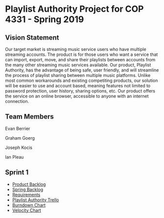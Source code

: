 # Playlist Authority Project for COP 4331 - Spring 2019

## Vision Statement

Our target market is streaming music service users who have multiple streaming accounts. The product is for those users who want a service that can import, export, move, and share their playlists between accounts from the many other streaming music services available. Our product, Playlist Authority, has the advantage of being safe, user friendly, and will streamline the process of playlist sharing between multiple music platforms. Unlike most common workarounds and existing competiting products, our solution will be easier to use and account based, meaning features not limited to password protection, user history, sharing options, etc. Our product offers the service on an online browser, accessible to anyone with an internet connection.

## Team Members
Evan Berrier

Graham Goerg

Joseph Kocis

Ian Pleau

## Sprint 1

- [Product Backlog](https://github.com/Joseph-Kocis/Playlist-Authority/blob/master/artifacts/Product%20Backlog.md)
- [Spring Backlog](https://github.com/Joseph-Kocis/Playlist-Authority/blob/master/artifacts/Sprint%201%20Backlog.md)
- [Requirements](https://github.com/Joseph-Kocis/Playlist-Authority/blob/master/artifacts/Requirements.md)
- [Playlist Authority Trello](https://trello.com/b/s7uX0ZY9/group-9-project)
- [Burndown Chart](https://docs.google.com/spreadsheets/d/10c9Y616LxQ4ofuoL96D6kGpoFNP8WnuWnjQCk5A_ekI/edit?usp=sharing)
- [Velocity Chart](https://docs.google.com/spreadsheets/d/1YIK11OSUo3puKVAhAjmKivfyoQqFW5sK2Z5_2rCFb0I/edit?usp=sharing)
